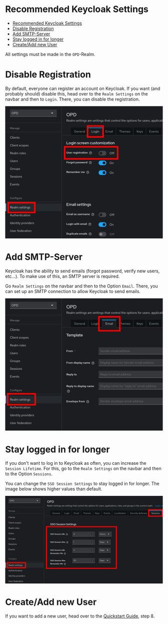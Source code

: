 # Recommended Keycloak Settings

<!-- TOC -->
* [Recommended Keycloak Settings](#recommended-keycloak-settings)
* [Disable Registration](#disable-registration)
* [Add SMTP-Server](#add-smtp-server)
* [Stay logged in for longer](#stay-logged-in-for-longer)
* [Create/Add new User](#createadd-new-user)
<!-- TOC -->

All settings must be made in the `OPD`-Realm.

# Disable Registration

By default, everyone can register an account on Keycloak. If you want (and probably should) disable this, head over to
the `Realm Settings` on the navbar and then to `Login`. There, you can disable the registration.

![Disable registration](images/Keycloak/Keycloak_disable_registration.png)

# Add SMTP-Server

Keycloak has the ability to send emails (forgot password, verify new users, etc...). To make use of this, an SMTP server
is required.

Go `Realm Settings` on the navbar and then to the Option `Email`. There, you can set up an SMTP connection to allow
Keycloak to send emails.

![Add SMTP Server](images/Keycloak/Keycloak_add_smtp_server.png)

# Stay logged in for longer

If you don't want to log in to Keycloak as often, you can increase the `Session Lifetime`. For this, go to
the `Realm Settings` on the navbar and then to the Option `Sessions`.

You can change the `SSO Session Settings` to stay logged in for longer. The image below shows higher values than default.

![Update SSO Settings](images/Keycloak/Keycloak_update_sso_session.png)

# Create/Add new User

If you want to add a new user, head over to the [Quickstart Guide](Quickstart.md), step 8.